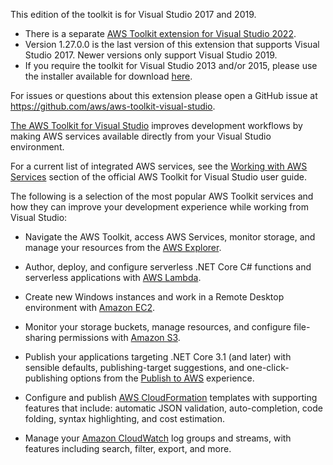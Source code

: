 This edition of the toolkit is for Visual Studio 2017 and 2019.
- There is a separate [AWS Toolkit extension for Visual Studio 2022](https://marketplace.visualstudio.com/items?itemName=AmazonWebServices.AWSToolkitforVisualStudio2022).
- Version 1.27.0.0 is the last version of this extension that supports Visual Studio 2017. Newer versions only support Visual Studio 2019.
- If you require the toolkit for Visual Studio 2013 and/or 2015, please use the installer available for download [here](https://sdk-for-net.amazonwebservices.com/latest/AWSToolsAndSDKForNet.msi).

For issues or questions about this extension please open a GitHub issue at https://github.com/aws/aws-toolkit-visual-studio.


[The AWS Toolkit for Visual Studio](https://docs.aws.amazon.com/toolkit-for-visual-studio/latest/user-guide/welcome.html) improves development workflows by making AWS services available directly from your Visual Studio environment. 

For a current list of integrated AWS services, see the [Working with AWS Services](https://docs.aws.amazon.com/toolkit-for-visual-studio/latest/user-guide/working-with-services.html) section of the official AWS Toolkit for Visual Studio user guide. 

The following is a selection of the most popular AWS Toolkit services and how they can improve your development experience while working from Visual Studio:

* Navigate the AWS Toolkit, access AWS Services, monitor storage, and manage your resources from the [AWS Explorer](https://docs.aws.amazon.com/toolkit-for-visual-studio/latest/user-guide/working-with-services.html).

* Author, deploy, and configure serverless .NET Core C# functions and serverless applications with [AWS Lambda](https://docs.aws.amazon.com/toolkit-for-visual-studio/latest/user-guide/lambda-index.html).

* Create new Windows instances and work in a Remote Desktop environment with [Amazon EC2](https://docs.aws.amazon.com/toolkit-for-visual-studio/latest/user-guide/tkv-ec2-ami.html).

* Monitor your storage buckets, manage resources, and configure file-sharing permissions with [Amazon S3](https://docs.aws.amazon.com/toolkit-for-visual-studio/latest/user-guide/tkv-s3.html).

* Publish your applications targeting .NET Core 3.1 (and later) with sensible defaults, publishing-target suggestions, and one-click-publishing options from the [Publish to AWS](https://docs.aws.amazon.com/toolkit-for-visual-studio/latest/user-guide/publish-experience.html) experience. 

* Configure and publish [AWS CloudFormation](https://docs.aws.amazon.com/toolkit-for-visual-studio/latest/user-guide/tkv-cfn-editor.html) templates with supporting features that include: automatic JSON validation, auto-completion, code folding, syntax highlighting, and cost estimation.

* Manage your [Amazon CloudWatch](https://docs.aws.amazon.com/toolkit-for-visual-studio/latest/user-guide/cloudwatch-log.html) log groups and streams, with features including search, filter, export, and more.
